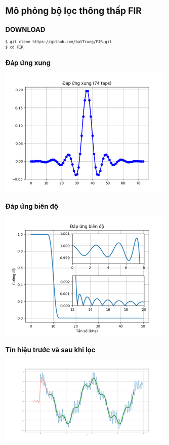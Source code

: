 # Mô phỏng bộ lọc thông thấp FIR 


## DOWNLOAD

```bash
$ git clone https://github.com/batTrung/FIR.git
$ cd FIR
```


## Đáp ứng xung

<img src="https://github.com/batTrung/FIR/blob/master/dap-ung-xung.png" alt="" />

## Đáp ứng biên độ

<img src="https://github.com/batTrung/FIR/blob/master/dap-ung-bien-do.png" alt="" />

## Tín hiệu trước và sau khi lọc

<img src="https://github.com/batTrung/FIR/blob/master/tin-hieu.png" alt="" />




